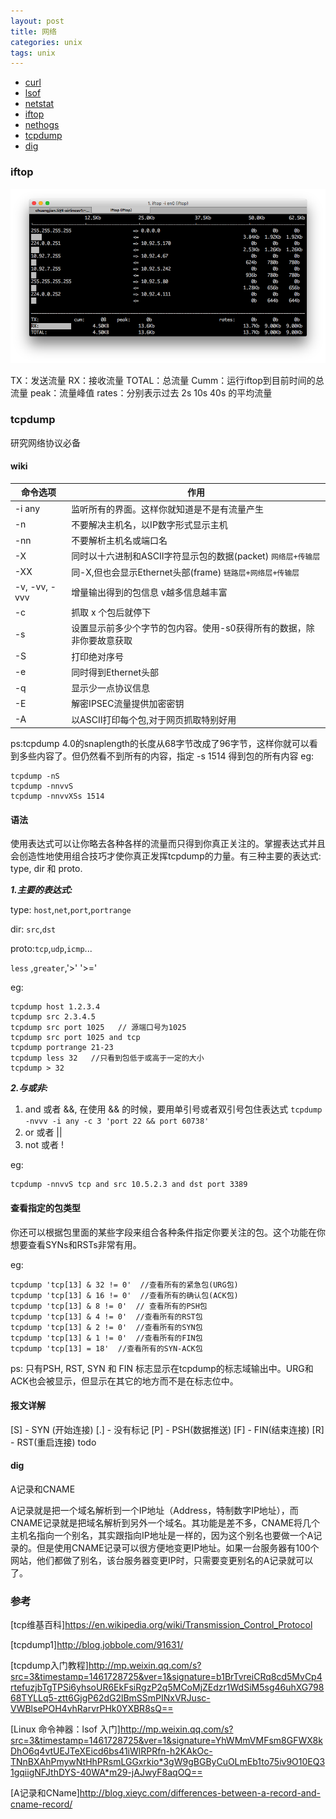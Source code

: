 ```yaml
---
layout: post
title: 网络
categories: unix
tags: unix
---
```


*   [curl](#curl)
*   [lsof](#lsof)
*   [netstat](#netstat)
*   [iftop](#iftop) 
*   [nethogs](#nethogs)
*   [tcpdump](#tcpdump)
*   [dig](#dig)

### iftop

![iftop](/images/network/iftop.png)

TX：发送流量
RX：接收流量
TOTAL：总流量
Cumm：运行iftop到目前时间的总流量
peak：流量峰值
rates：分别表示过去 2s 10s 40s 的平均流量

### tcpdump

研究网络协议必备

#### wiki

|命令选项|作用|
|-|-|
|-i any|  监听所有的界面。这样你就知道是不是有流量产生|
|-n| 不要解决主机名，以IP数字形式显示主机|
|-nn|不要解析主机名或端口名|
|-X|同时以十六进制和ASCII字符显示包的数据(packet) `网络层+传输层`|
|-XX|同-X,但也会显示Ethernet头部(frame) `链路层+网络层+传输层`|
|-v, -vv, -vvv|增量输出得到的包信息 v越多信息越丰富|
|-c|抓取 x 个包后就停下|
|-s|设置显示前多少个字节的包内容。使用-s0获得所有的数据，除非你要故意获取|
|-S|打印绝对序号|
|-e|同时得到Ethernet头部|
|-q|显示少一点协议信息|
|-E|解密IPSEC流量提供加密密钥|
|-A|以ASCII打印每个包,对于网页抓取特别好用|

ps:tcpdump 4.0的snaplength的长度从68字节改成了96字节，这样你就可以看到多些内容了。但仍然看不到所有的内容，指定 -s 1514 得到包的所有内容
eg:

    tcpdump -nS
    tcpdump -nnvvS
    tcpdump -nnvvXSs 1514

#### 语法

使用表达式可以让你略去各种各样的流量而只得到你真正关注的。掌握表达式并且会创造性地使用组合技巧才使你真正发挥tcpdump的力量。有三种主要的表达式: type, dir 和 proto.

***1.主要的表达式:***

type: `host`,`net`,`port`,`portrange`

dir: `src`,`dst`

proto:`tcp`,`udp`,`icmp`...

`less` ,`greater`,'>' '>='

eg:
    
    tcpdump host 1.2.3.4
    tcpdump src 2.3.4.5
    tcpdump src port 1025   // 源端口号为1025
    tcpdump src port 1025 and tcp
    tcpdump portrange 21-23
    tcpdump less 32   //只看到包低于或高于一定的大小
    tcpdump > 32

***2.与或非:***

1.  and 或者 &&, 在使用 && 的时候，要用单引号或者双引号包住表达式 `tcpdump -nvvv -i any -c 3 'port 22 && port 60738'`
2.  or 或者 \|\|
3.  not 或者 !

eg:

    tcpdump -nnvvS tcp and src 10.5.2.3 and dst port 3389

#### 查看指定的包类型

你还可以根据包里面的某些字段来组合各种条件指定你要关注的包。这个功能在你想要查看SYNs和RSTs非常有用。

eg:

    tcpdump 'tcp[13] & 32 != 0'  //查看所有的紧急包(URG包)
    tcpdump 'tcp[13] & 16 != 0'  //查看所有的确认包(ACK包)
    tcpdump 'tcp[13] & 8 != 0'  // 查看所有的PSH包
    tcpdump 'tcp[13] & 4 != 0'  //查看所有的RST包
    tcpdump 'tcp[13] & 2 != 0'  //查看所有的SYN包
    tcpdump 'tcp[13] & 1 != 0'  //查看所有的FIN包
    tcpdump 'tcp[13] = 18'  //查看所有的SYN-ACK包

ps:
只有PSH, RST, SYN 和 FIN 标志显示在tcpdump的标志域输出中。URG和ACK也会被显示，但显示在其它的地方而不是在标志位中。

#### 报文详解

\[S\] - SYN (开始连接)
\[.\] - 没有标记
\[P\] - PSH(数据推送)
\[F\] - FIN(结束连接)
\[R\] - RST(重启连接) 
todo

#### dig

A记录和CNAME

A记录就是把一个域名解析到一个IP地址（Address，特制数字IP地址），而CNAME记录就是把域名解析到另外一个域名。其功能是差不多，CNAME将几个主机名指向一个别名，其实跟指向IP地址是一样的，因为这个别名也要做一个A记录的。但是使用CNAME记录可以很方便地变更IP地址。如果一台服务器有100个网站，他们都做了别名，该台服务器变更IP时，只需要变更别名的A记录就可以了。

### 参考

[tcp维基百科]<https://en.wikipedia.org/wiki/Transmission_Control_Protocol>

[tcpdump1]<http://blog.jobbole.com/91631/>

[tcpdump入门教程]<http://mp.weixin.qq.com/s?src=3&timestamp=1461728725&ver=1&signature=b1BrTvreiCRq8cd5MvCp4rtefuzjbTgTPSi6yhsoUR6EkFsiRgzP2q5MCoMjZEdzr1WdSiM5sg46uhXG79868TYLLq5-ztt6GjgP62dG2lBmSSmPINxVRJusc-VWBlsePOH4vhRarvrPHk0YXBR8sQ==>

[Linux 命令神器：lsof 入门]<http://mp.weixin.qq.com/s?src=3&timestamp=1461728725&ver=1&signature=YhWMmVMFsm8GFWX8kDhO6q4vtUEJTeXEicd6bs41iWlRPRfn-h2KAkOc-TNnBXAhPmywNtHhPRsmLGGxrkio*3gW9gBGByCuOLmEb1to75iv9O10EQ31gqiigNFJthDYS-40WA*m29-jAJwyF8aqOQ==>

[A记录和CName]<http://blog.xieyc.com/differences-between-a-record-and-cname-record/>